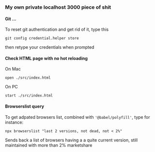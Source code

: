 ### My own private localhost 3000 piece of shit

#### Git ...

To reset git authentication and get rid of it, type this

```
git config credential.helper store
```

then retype your credentials when prompted

#### Check HTML page with no hot reloading

On Mac

```
open ./src/index.html
```

On PC

```
start ./src/index.html
```

#### Browserslist query

To get adpated browsers list, combined with <code>'@babel/polyfill'</code>, type for instance:

```
npx browserslist "last 2 versions, not dead, not < 2%"
```

Sends back a list of browsers having a a quite current version, still maintained with more than 2% marketshare
